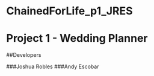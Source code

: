 # ChainedForLife_p1_JRES
# Project 1 - Wedding Planner
##Developers

###Joshua Robles
###Andy Escobar


